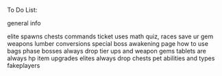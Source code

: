 To Do List:

general info

elite spawns
chests
commands
ticket uses
math quiz, races
save ur gem weapons
lumber conversions
special boss
awakening page
how to use bags
phase bosses always drop tier ups and weapon gems
tablets are always hp item upgrades
elites always drop chests
pet abilities and types
fakeplayers
